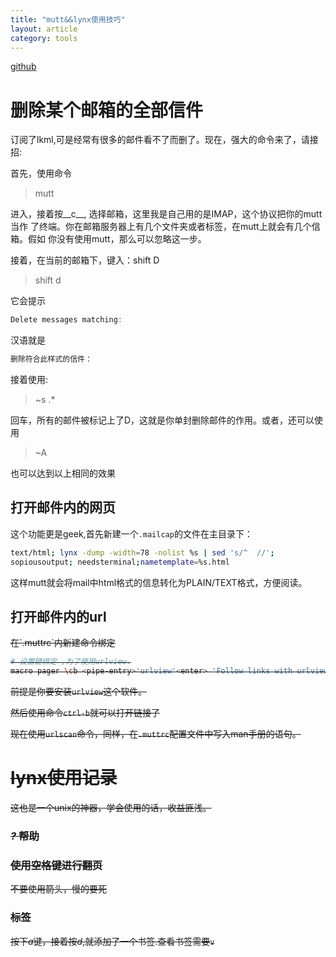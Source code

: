 ```yaml
---
title: "mutt&&lynx使用技巧"
layout: article
category: tools
---
```



[github](https://github.com/yuzibo/configure_file/tree/master/mutt)

# 删除某个邮箱的全部信件

订阅了lkml,可是经常有很多的邮件看不了而删了。现在，强大的命令来了，请接招:

首先，使用命令

>mutt

进入，接着按__c__, 选择邮箱，这里我是自己用的是IMAP，这个协议把你的mutt当作
了终端。你在邮箱服务器上有几个文件夹或者标签，在mutt上就会有几个信箱。假如
你没有使用mutt，那么可以忽略这一步。

接着，在当前的邮箱下，键入：shift D

> shift d

它会提示

```c
Delete messages matching:
```
汉语就是

```c
删除符合此样式的信件：
```

接着使用:

> ~s .*

回车，所有的邮件被标记上了D，这就是你单封删除邮件的作用。或者，还可以使用

>~A

也可以达到以上相同的效果

## 打开邮件内的网页

这个功能更是geek,首先新建一个`.mailcap`的文件在主目录下：

```bash
text/html; lynx -dump -width=78 -nolist %s | sed 's/^  //';
sopiousoutput; needsterminal;nametemplate=%s.html

```

这样mutt就会将mail中html格式的信息转化为PLAIN/TEXT格式，方便阅读。

## 打开邮件内的url

<del>
在`.muttrc`内新建命令绑定

```bash
# 设置键绑定 ,为了使用urlview.
macro pager \cb <pipe-entry>'urlview'<enter> 'Follow links with urlview'
```

前提是你要安装`urlview`这个软件。

然后使用命令`ctrl-b`就可以打开链接了
</del>

现在使用`urlscan`命令，同样，在`.muttrc`配置文件中写入man手册的语句。

# lynx使用记录

这也是一个unix的神器，学会使用的话，收益匪浅。

###  *?* 帮助

### 使用空格键进行翻页
不要使用箭头，慢的要死

### 标签
按下*a*键，接着按*d*,就添加了一个书签.查看书签需要`v`



